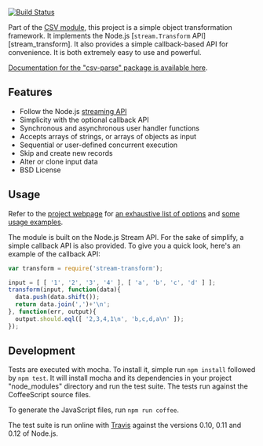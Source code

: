 [![Build Status](https://secure.travis-ci.org/wdavidw/node-csv-parse.png)][travis]

Part of the [CSV module][csv_home], this project is a simple object
transformation framework. It implements the Node.js
[`stream.Transform` API][stream_transform]. It also provides a simple
callback-based API for convenience. It is both extremely easy to use and
powerful.

[Documentation for the "csv-parse" package is available here][home].

## Features

*   Follow the Node.js [streaming API][streamtransform]
*   Simplicity with the optional callback API
*   Synchronous and asynchronous user handler functions
*   Accepts arrays of strings, or arrays of objects as input
*   Sequential or user-defined concurrent execution
*   Skip and create new records
*   Alter or clone input data
*   BSD License

Usage
-----

Refer to the [project webpage][home] for [an exhaustive list of options][home]
and [some usage examples][examples]. 

The module is built on the Node.js Stream API. For the sake of simplify, a
simple callback API is also provided. To give you a quick look, here's an
example of the callback API:

```javascript
var transform = require('stream-transform');

input = [ [ '1', '2', '3', '4' ], [ 'a', 'b', 'c', 'd' ] ];
transform(input, function(data){
  data.push(data.shift());
  return data.join(',')+'\n';
}, function(err, output){
  output.should.eql([ '2,3,4,1\n', 'b,c,d,a\n' ]);
});
```

Development
-----------

Tests are executed with mocha. To install it, simple run `npm install` 
followed by `npm test`. It will install mocha and its dependencies in your 
project "node_modules" directory and run the test suite. The tests run 
against the CoffeeScript source files.

To generate the JavaScript files, run `npm run coffee`.

The test suite is run online with [Travis][travis] against the versions 
0.10, 0.11 and 0.12 of Node.js.


[streamtransform]: http://nodejs.org/api/stream.html#stream_class_stream_transform
[home]: http://csv.adaltas.com/transform/
[examples]: http://csv.adaltas.com/transform/examples/
[csv_home]: https://github.com/wdavidw/node-csv
[stream-samples]: https://github.com/wdavidw/node-stream-transform/tree/master/samples
[stream-test]: https://github.com/wdavidw/node-stream-transform/tree/master/test
[travis]: http://travis-ci.org/wdavidw/node-stream-transform


